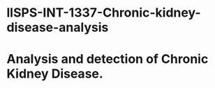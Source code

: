 # llSPS-INT-1337-Chronic-kidney-disease-analysis
# Analysis and detection of Chronic Kidney Disease.
